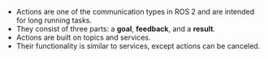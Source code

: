 - Actions are one of the communication types in ROS 2 and are intended for long running tasks.
- They consist of three parts: a **goal**, **feedback**, and a **result**.
- Actions are built on topics and services.
- Their functionality is similar to services, except actions can be canceled.

